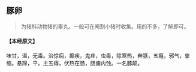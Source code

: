 ## 豚卵

> 为猪科动物猪的睾丸。一般可在阉割小猪时收集。用的不多，了解即可。

#### 【本经原文】
味甘，温，无毒。治惊痫，癫疾，鬼疰，虫毒，除寒热，奔豚，五癃，邪气，挛缩。悬蹄，平。主五痔，伏热在肠，肠痈内蚀。一名豚颠。